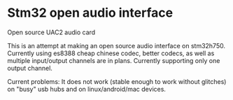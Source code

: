 # Stm32 open audio interface
 Open source UAC2 audio card

This is an attempt at making an open source audio interface on stm32h750. Currently using es8388 cheap chinese codec, better codecs, as well as multiple input/output channels are in plans.
Currently supporting only one output channel.

Current problems: It does not work (stable enough to work without glitches) on "busy" usb hubs and on linux/android/mac devices.